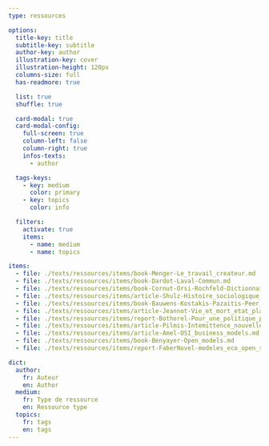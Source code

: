```yaml
---
type: ressources

options:
  title-key: title
  subtitle-key: subtitle
  author-key: author
  illustration-key: cover
  illustration-height: 120px
  columns-size: full
  has-readmore: true

  list: true
  shuffle: true

  card-modal: true
  card-modal-config:
    full-screen: true
    column-left: false
    column-right: true
    infos-texts: 
      - author

  tags-keys: 
    - key: medium
      color: primary
    - key: topics
      color: info

  filters: 
    activate: true
    items: 
      - name: medium
      - name: topics

items:
  - file: ./texts/ressources/items/book-Menger-Le_travail_createur.md
  - file: ./texts/ressources/items/book-Dardot-Laval-Commun.md
  - file: ./texts/ressources/items/book-Cornut-Orsi-Rochfeld-Dictionnaire_des_biens_communs.md
  - file: ./texts/ressources/items/article-Shulz-Histoire_sociologique_mouvement_ambigu.md
  - file: ./texts/ressources/items/book-Bauwens-Kostakis-Pazaitis-Peer_to_peer.md
  - file: ./texts/ressources/items/article-Jeannot-Vie_et_mort_etat_plateforme.md
  - file: ./texts/ressources/items/report-Bothorel-Pour_une_politique_publique_de_la_donnee.md
  - file: ./texts/ressources/items/article-Pilmis-Intemittence_nouvelle_norme_marche_travail.md
  - file: ./texts/ressources/items/article-Amel-OSI_business_models.md
  - file: ./texts/ressources/items/book-Benyayer-Open_models.md
  - file: ./texts/ressources/items/report-FaberNovel-modeles_eco_open_source.md

dict:
  author:
    fr: Auteur
    en: Author
  medium:
    fr: Type de ressource
    en: Ressource type
  topics:
    fr: tags
    en: tags
---
```


